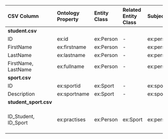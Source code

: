 | CSV Column | Ontology Property | Entity Class | Related Entity Class | Subject Generation | Join Condition |
| :--- | :--- | :--- | :--- | :--- | :--- |
| **student.csv** | | | | | |
| ID | ex:id | ex:Person | - | ex:person/{ID} | - |
| FirstName | ex:firstname | ex:Person | - | ex:person/{ID} | - |
| LastName | ex:lastname | ex:Person | - | ex:person/{ID} | - |
| FirstName, LastName | ex:fullname | ex:Person | - | ex:person/{ID} | - |
| **sport.csv** | | | | | |
| ID | ex:sportid | ex:Sport | - | ex:sport/{ID} | - |
| Description | ex:sportname | ex:Sport | - | ex:sport/{ID} | - |
| **student_sport.csv** | | | | | |
| ID_Student, ID_Sport | ex:practises | ex:Person | ex:Sport | ex:person/{ID_Student} | student.csv.ID == student_sport.csv.ID_Student AND sport.csv.ID == student_sport.csv.ID_Sport |
